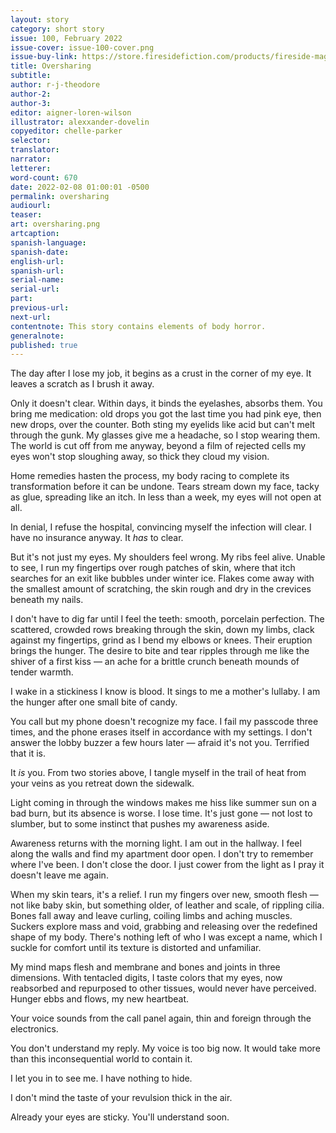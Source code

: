 ```yaml
---
layout: story
category: short story
issue: 100, February 2022
issue-cover: issue-100-cover.png
issue-buy-link: https://store.firesidefiction.com/products/fireside-magazine-issue-100-february-2022
title: Oversharing
subtitle:
author: r-j-theodore
author-2:
author-3:
editor: aigner-loren-wilson
illustrator: alexxander-dovelin
copyeditor: chelle-parker
selector:
translator:
narrator:
letterer:
word-count: 670
date: 2022-02-08 01:00:01 -0500
permalink: oversharing
audiourl:
teaser:
art: oversharing.png
artcaption:
spanish-language:
spanish-date:
english-url:
spanish-url:
serial-name:
serial-url:
part:
previous-url:
next-url:
contentnote: This story contains elements of body horror.
generalnote:
published: true
---
```

The day after I lose my job, it begins as a crust in the corner of my eye. It leaves a scratch as I brush it away.

Only it doesn't clear. Within days, it binds the eyelashes, absorbs them. You bring me medication: old drops you got the last time you had pink eye, then new drops, over the counter. Both sting my eyelids like acid but can't melt through the gunk. My glasses give me a headache, so I stop wearing them. The world is cut off from me anyway, beyond a film of rejected cells my eyes won't stop sloughing away, so thick they cloud my vision.

Home remedies hasten the process, my body racing to complete its transformation before it can be undone. Tears stream down my face, tacky as glue, spreading like an itch. In less than a week, my eyes will not open at all.

In denial, I refuse the hospital, convincing myself the infection will clear. I have no insurance anyway. It _has_ to clear.

But it's not just my eyes. My shoulders feel wrong. My ribs feel alive. Unable to see, I run my fingertips over rough patches of skin, where that itch searches for an exit like bubbles under winter ice. Flakes come away with the smallest amount of scratching, the skin rough and dry in the crevices beneath my nails.

I don't have to dig far until I feel the teeth: smooth, porcelain perfection. The scattered, crowded rows breaking through the skin, down my limbs, clack against my fingertips, grind as I bend my elbows or knees. Their eruption brings the hunger. The desire to bite and tear ripples through me like the shiver of a first kiss — an ache for a brittle crunch beneath mounds of tender warmth. 

I wake in a stickiness I know is blood. It sings to me a mother's lullaby. I am the hunger after one small bite of candy. 

You call but my phone doesn't recognize my face. I fail my passcode three times, and the phone erases itself in accordance with my settings. I don't answer the lobby buzzer a few hours later — afraid it's not you. Terrified that it is. 

It _is_ you. From two stories above, I tangle myself in the trail of heat from your veins as you retreat down the sidewalk.

Light coming in through the windows makes me hiss like summer sun on a bad burn, but its absence is worse. I lose time. It's just gone — not lost to slumber, but to some instinct that pushes my awareness aside. 

Awareness returns with the morning light. I am out in the hallway. I feel along the walls and find my apartment door open. I don't try to remember where I've been. I don't close the door. I just cower from the light as I pray it doesn't leave me again.

When my skin tears, it's a relief. I run my fingers over new, smooth flesh — not like baby skin, but something older, of leather and scale, of rippling cilia. Bones fall away and leave curling, coiling limbs and aching muscles. Suckers explore mass and void, grabbing and releasing over the redefined shape of my body. There's nothing left of who I was except a name, which I suckle for comfort until its texture is distorted and unfamiliar. 

My mind maps flesh and membrane and bones and joints in three dimensions. With tentacled digits, I taste colors that my eyes, now reabsorbed and repurposed to other tissues, would never have perceived. Hunger ebbs and flows, my new heartbeat.

Your voice sounds from the call panel again, thin and foreign through the electronics.

You don't understand my reply. My voice is too big now. It would take more than this inconsequential world to contain it.

I let you in to see me. I have nothing to hide.

I don't mind the taste of your revulsion thick in the air.

Already your eyes are sticky. You'll understand soon.
